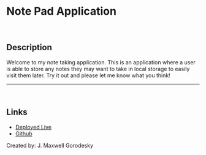 # Note Pad Application

<br>

## Description

Welcome to my note taking application. This is an application where a user is able to store any notes they may want to take in local storage to easily visit them later. Try it out and please let me know what you think! 

---

<br>
 

## Links
* [Deployed Live](https://jmg5369.github.io/Note-Taker/)
* [Github](https://github.com/jmg5369/Note-Taker)

Created by: J. Maxwell Gorodesky